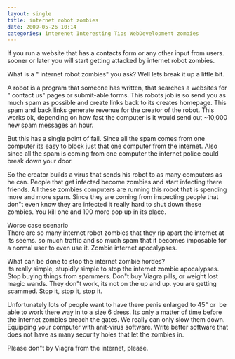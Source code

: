 ```yaml
---
layout: single
title: internet robot zombies
date: 2009-05-26 10:14
categories: interenet Interesting Tips WebDevelopment zombies
---
```

<p>If you run a website that has a contacts form or any other input from users. sooner or later you will start getting attacked by internet robot zombies. </p>  <p>What is a "
internet robot zombies" you ask? Well lets break it up a little bit. </p>  <p>A robot is a program that someone has written, that searches a websites for "
contact us" pages or submit-able forms. This robots job is so send you as much spam as possible and create links back to its creates homepage. This spam and back links generate revenue for the creator of the robot. This works ok, depending on how fast the computer is it would send out ~10,000 new spam messages an hour. </p>  <p>But this has a single point of fail. Since all the spam comes from one computer its easy to block just that one computer from the internet. Also since all the spam is coming from one computer the internet police could break down your door. </p>  <p>So the creator builds a virus that sends his robot to as many computers as he can. People that get infected become zombies and start infecting there friends. All these zombies computers are running this robot that is spending more and more spam. Since they are coming from inspecting people that don&quot;t even know they are infected it really hard to shut down these zombies. You kill one and 100 more pop up in its place. </p>  <p>Worse case scenario    <br />There are so many internet robot zombies that they rip apart the internet at its seems. so much traffic and so much spam that it becomes imposable for a normal user to even use it. Zombie internet apocalypses. </p>  <p>What can be done to stop the internet zombie hordes?    <br />its really simple, stupidly simple to stop the internet zombie apocalypses. Stop buying things from spammers. Don&quot;t buy Viagra pills, or weight lost magic wands. They don&quot;t work, its not on the up and up. you are getting scammed. Stop it, stop it, stop it. </p>  <p>Unfortunately lots of people want to have there penis enlarged to 45" or&#160; be able to work there way in to a size 6 dress. Its only a matter of time before the internet zombies breach the gates. We really can only slow them down. Equipping your computer with anit-virus software. Write better software that does not have as many security holes that let the zombies in. </p>  <p>Please don&quot;t by Viagra from the internet, please. </p>
